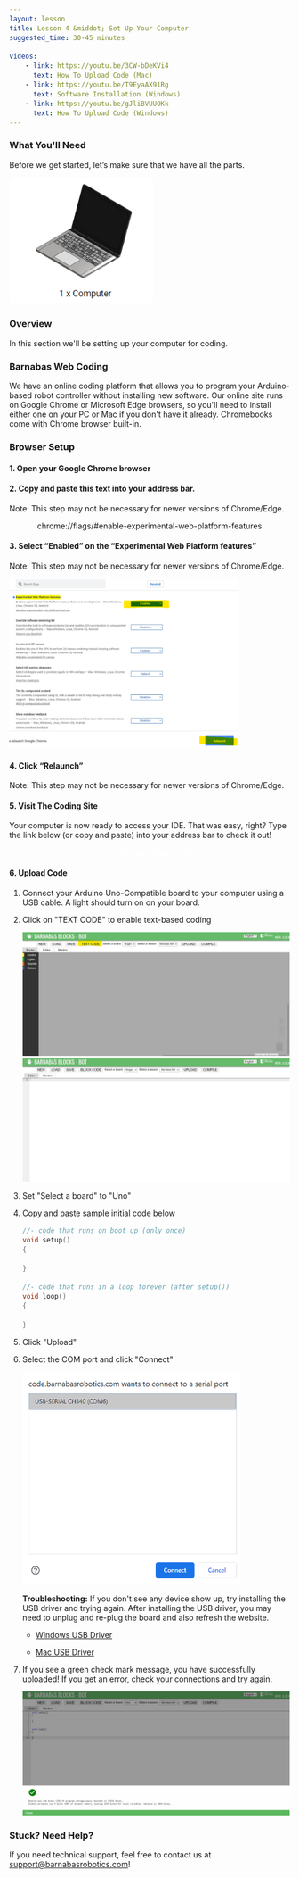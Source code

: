 ```yaml
---
layout: lesson
title: Lesson 4 &middot; Set Up Your Computer
suggested_time: 30-45 minutes

videos:
    - link: https://youtu.be/3CW-bDeKVi4
      text: How To Upload Code (Mac)
    - link: https://youtu.be/T9EyaAX91Rg
      text: Software Installation (Windows)
    - link: https://youtu.be/gJliBVUUOKk
      text: How To Upload Code (Windows)
---
```




### What You'll Need

Before we get started, let’s make sure that we have all the parts.

<img src="fig-6_0.png" alt="fig-6_0" style="zoom:90%;" class="image center" />

### Overview

In this section we'll be setting up your computer for coding. 

### Barnabas Web Coding

We have an online coding platform that allows you to program your Arduino-based robot controller without installing new software.  Our online site runs on Google Chrome or Microsoft Edge browsers, so you'll need to install either one on your PC or Mac if you don't have it already.  Chromebooks come with Chrome browser built-in.  

### Browser Setup

#### 1. Open your Google Chrome browser

#### 2. Copy and paste this text into your address bar.  

Note: This step may not be necessary for newer versions of Chrome/Edge.

<p style="text-align:center"><cmd>chrome://flags/#enable-experimental-web-platform-features</cmd></p>

#### 3. Select “Enabled” on the “Experimental Web Platform features”

Note: This step may not be necessary for newer versions of Chrome/Edge.

<img src="fig-6_2.png" alt="fig-6_2" style="zoom:40%;" class="image center" />

#### 4. Click “Relaunch”

Note: This step may not be necessary for newer versions of Chrome/Edge.

#### 5. Visit The Coding Site

Your computer is now ready to access your IDE.  That was easy, right?  Type the link below (or copy and paste) into your address bar to check it out!

<p style="text-align:center"><cmd><a style="color:white" target="_blank" href="https://code.barnabasrobotics.com">https://code.barnabasrobotics.com</a></cmd></p>

#### 6. Upload Code

1. Connect your Arduino Uno-Compatible board to your computer using a USB cable.  A  light should turn on on your board.

2. Click on "TEXT CODE" to enable text-based coding

   <img src="block code.jpg" alt="fig-6_0" style="zoom:50%;" class="image center" />

   <img src="textcode.jpg" alt="fig-6_0" style="zoom:50%;" class="image center" />

3. Set "Select a board" to "Uno"

4. Copy and paste sample initial code below

   ```c
   //- code that runs on boot up (only once)
   void setup()
   {
   
   }
   
   //- code that runs in a loop forever (after setup())
   void loop()
   {
   
   }
   ```

5. Click "Upload"

6. Select the COM port and click "Connect"

   <img src="fig-4_5.png" style="zoom:60%;" class="image center" />

   

   **Troubleshooting:** If you don't see any device show up, try installing the USB driver and trying again.  After installing the USB driver, you may need to unplug and re-plug the board and also refresh the website.

   - [Windows USB Driver](https://cdn.sparkfun.com/assets/learn_tutorials/8/4/4/CH341SER.EXE)

   - [Mac USB Driver](https://github.com/adrianmihalko/ch340g-ch34g-ch34x-mac-os-x-driver/raw/master/CH34x_Install_V1.5.pkg)

   

7. If you see a green check mark message, you have successfully uploaded! If you get an error, check your connections and try again. 

   <img src="check.jpg" style="zoom:60%;" class="image center" />

### Stuck? Need Help?

If you need technical support, feel free to contact us at support@barnabasrobotics.com!
